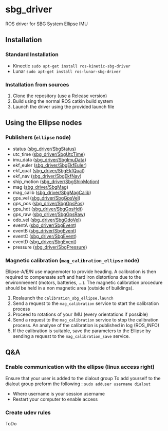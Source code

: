 # sbg_driver
ROS driver for SBG System Ellipse IMU

## Installation
### Standard Installation
* Kinectic
```sudo apt-get install ros-kinetic-sbg-driver```
* Lunar
```sudo apt-get install ros-lunar-sbg-driver```

### Installation from sources
1. Clone the repository (use a Release version)
2. Build using the normal ROS catkin build system
3. Launch the driver using the provided launch file

## Using the Ellipse nodes
### Publishers (`ellipse` node)
  * status ([sbg_driver/SbgStatus](http://docs.ros.org/api/sbg_driver/html/msg/SbgStatus.html))
  * utc_time ([sbg_driver/SbgUtcTime](http://docs.ros.org/api/sbg_driver/html/msg/SbgUtcTime.html))
  * imu_data ([sbg_driver/SbgImuData](http://docs.ros.org/api/sbg_driver/html/msg/SbgImuData.html))
  * ekf_euler ([sbg_driver/SbgEkfEuler](http://docs.ros.org/api/sbg_driver/html/msg/SbgEkfEuler.html))
  * ekf_quat ([sbg_driver/SbgEkfQuat](http://docs.ros.org/api/sbg_driver/html/msg/SbgEkfQuat.html))
  * ekf_nav ([sbg_driver/SbgEkfNav](http://docs.ros.org/api/sbg_driver/html/msg/SbgEkfNav.html))
  * ship_motion ([sbg_driver/SbgShipMotion](http://docs.ros.org/api/sbg_driver/html/msg/SbgShipMotion.html))
  * mag ([sbg_driver/SbgMag](http://docs.ros.org/api/sbg_driver/html/msg/SbgMag.html))
  * mag_calib ([sbg_driver/SbgMagCalib](http://docs.ros.org/api/sbg_driver/html/msg/SbgMagCalib.html))
  * gps_vel ([sbg_driver/SbgGpsVel](http://docs.ros.org/api/sbg_driver/html/msg/SbgGpsVel.html))
  * gps_pos ([sbg_driver/SbgGpsPos](http://docs.ros.org/api/sbg_driver/html/msg/SbgGpsPos.html))
  * gps_hdt ([sbg_driver/SbgGpsHdt](http://docs.ros.org/api/sbg_driver/html/msg/SbgGpsHdt.html))
  * gps_raw ([sbg_driver/SbgGpsRaw](http://docs.ros.org/api/sbg_driver/html/msg/SbgGpsRaw.html))
  * odo_vel ([sbg_driver/SbgOdoVel](http://docs.ros.org/api/sbg_driver/html/msg/SbgOdoVel.html))
  * eventA ([sbg_driver/SbgEvent](http://docs.ros.org/api/sbg_driver/html/msg/SbgEvent.html))
  * eventB ([sbg_driver/SbgEvent](http://docs.ros.org/api/sbg_driver/html/msg/SbgEvent.html))
  * eventC ([sbg_driver/SbgEvent](http://docs.ros.org/api/sbg_driver/html/msg/SbgEvent.html))
  * eventD ([sbg_driver/SbgEvent](http://docs.ros.org/api/sbg_driver/html/msg/SbgEvent.html))
  * pressure ([sbg_driver/SbgPressure](http://docs.ros.org/api/sbg_driver/html/msg/SbgPressure.html))

### Magnetic calibration (`mag_calibration_ellipse` node)
Ellipse-A/E/N use magnemoter to provide heading. A calibration is then required to compensate soft and hard iron distortions due to the environmenent (motors, batteries, ...). The magnetic calibration procedure should be held in a non magnetic area (outside of buildings).
1. Roslaunch the `calibration_sbg_ellipse.launch` 
2. Send a request to the `mag_calibration` service to start the calibration process
3. Proceed to rotations of your IMU (every orientations if possible)
3. Send a request to the `mag_calibration` service to stop the calibration process. An analyse of the calibration is published in log (ROS_INFO)
4. If the calibration is suitable, save the parameters to the Ellipse by sending a request to the `mag_calibration_save` service.

## Q&A
### Enable communication with the ellipse (linux access right)
Ensure that your user is added to the dialout group
To add yourself to the dialout group preform the following :
```sudo adduser username dialout```
  * Where username is your session username
  * Restart your computer to enable access

### Create udev rules
ToDo